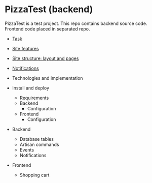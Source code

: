 # PizzaTest (backend)

PizzaTest is a test project.
This repo contains backend source code.
Frontend code placed in separated repo.

* [Task](doc/task.md)
* [Site features](doc/features.md)
* [Site structure: layout and pages](doc/pages.md)
* [Notifications](doc/notifications.md)

* Technologies and implementation
* Install and deploy
    * Requirements
    * Backend
        * Configuration
    * Frontend
        * Configuration
* Backend
    * Database tables
    * Artisan commands
    * Events
    * Notifications
* Frontend
    * Shopping cart
